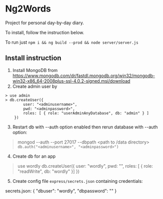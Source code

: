 # Ng2Words

Project for personal day-by-day diary.

To install, follow the instruction below.

To run just `npm i && ng build --prod && node server/server.js`

## Install instruction

1. Install MongoDB from https://www.mongodb.com/dr/fastdl.mongodb.org/win32/mongodb-win32-x86_64-2008plus-ssl-4.0.2-signed.msi/download
2. Create admin user by
```
> use admin
> db.createUser({
		user: "<adminusername>",
	    pwd: "<adminpassword>",
	    roles: [ { role: "userAdminAnyDatabase", db: "admin" } ]
	})
```
3. Restart db with --auth option enabled
then rerun database with --auth option:
> mongod --auth --port 27017 --dbpath <path to /data directory>
> `db.auth("<adminusername>", "<adminpassword>")`

4. Create db for an app

> use wordly
> db.createUser({
    user: "wordly",
    pwd: "<your password>",
    roles: [ { role: "readWrite", db: "wordly" }]
  })

5. Create config file `express/secrets.json` containing credentials:

secrets.json:
{
	"dbuser": "wordly",
	"dbpassword": "<yourpassword>"
}
